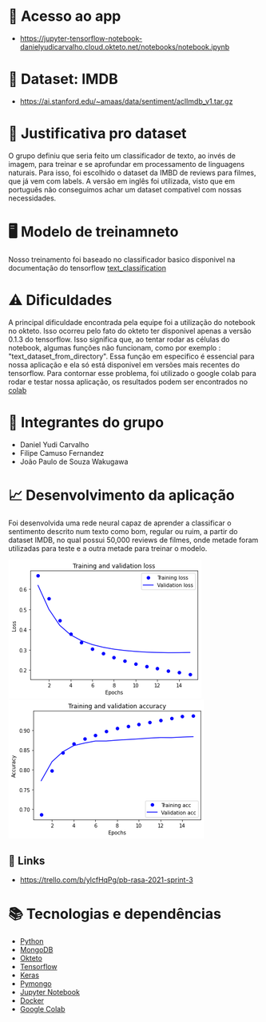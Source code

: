 #  :red_circle: Acesso ao app
- https://jupyter-tensorflow-notebook-danielyudicarvalho.cloud.okteto.net/notebooks/notebook.ipynb

#  :floppy_disk: Dataset: IMDB
- https://ai.stanford.edu/~amaas/data/sentiment/aclImdb_v1.tar.gz
# :page_with_curl: Justificativa pro dataset
  O grupo definiu que seria feito um classificador de texto, ao invés de imagem, para treinar e se aprofundar em processamento de linguagens naturais.
  Para isso, foi escolhido o dataset da IMBD de reviews para filmes, que já vem com labels. A versão em inglês foi utilizada, visto que em português não conseguimos achar um dataset compativel com nossas necessidades.
# :desktop_computer: Modelo de treinamneto
  Nosso treinamento foi baseado no classificador basico disponivel na documentação do tensorflow [text_classification](https://www.tensorflow.org/tutorials/keras/text_classification)
# :warning: Dificuldades

  A principal dificuldade encontrada pela equipe foi a utilização do notebook no okteto. Isso ocorreu pelo fato do okteto ter disponivel apenas a versão 0.1.3 do tensorflow. Isso significa que, ao tentar rodar as células do notebook, algumas funções não funcionam, como por exemplo : "text_dataset_from_directory". Essa função em especifico é essencial para nossa aplicação e ela só está disponivel em versões mais recentes do tensorflow.
  Para contornar esse problema, foi utilizado o google colab para rodar e testar nossa aplicação, os resultados podem ser encontrados no [colab](https://colab.research.google.com/drive/1huB00Utn_S0ET7Dzhi4tyswl0PfTWUkN?usp=sharing)

# :busts_in_silhouette: Integrantes do grupo
- Daniel Yudi Carvalho
- Filipe Camuso Fernandez
- João Paulo de Souza Wakugawa

# :chart_with_upwards_trend: Desenvolvimento da aplicação
Foi desenvolvida uma rede neural capaz de aprender a classificar o sentimento descrito num texto como bom, regular ou ruim, a partir do dataset IMDB, no qual possui 50,000 reviews de filmes, onde metade foram utilizadas para teste e a outra metade para treinar o modelo.

<img title="Modelo PLN 1" alt="Alt text" src="/images/modeloPLN.png">
<img title="Modelo PLN 2" alt="Alt text" src="/images/modeloPLN2.png">


## :pushpin: Links
- https://trello.com/b/ylcfHqPg/pb-rasa-2021-sprint-3

# :books: Tecnologias e dependências
- <a href="https://docs.python.org/3/">Python</a>
- <a href="https://docs.mongodb.com/">MongoDB</a>
- <a href="https://okteto.com/docs/reference/manifest/">Okteto</a>
- <a href="https://www.tensorflow.org/">Tensorflow</a>
- <a href="https://keras.io/">Keras</a>
- <a href="https://pymongo.readthedocs.io/en/stable/index.html">Pymongo</a>
- <a href="https://jupyter.org/">Jupyter Notebook</a>
- <a href="https://www.docker.com/">Docker</a>
- <a href="https://colab.research.google.com/notebooks/welcome.ipynb?hl=pt_BR">Google Colab</a>
